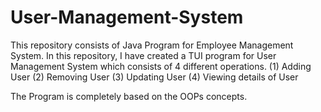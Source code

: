 # User-Management-System
This repository consists of Java Program for Employee Management System. In this repository, I have created a TUI program for User Management System which consists of 4 different operations.
(1) Adding User
(2) Removing User
(3) Updating User
(4) Viewing details of User

The Program is completely based on the OOPs concepts.
